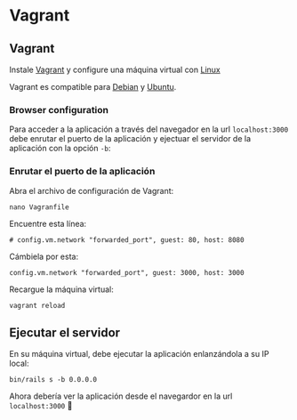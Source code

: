 # Vagrant

## Vagrant

Instale [Vagrant](https://www.vagrantup.com/) y configure una máquina virtual con [Linux](prerequisites.md)

Vagrant es compatible para [Debian](debian.md) y [Ubuntu](ubuntu.md).

### Browser configuration

Para acceder a la aplicación a través del navegador en la url `localhost:3000` debe enrutar el puerto de la aplicación y ejectuar el servidor de la aplicación con la opción `-b`:

### Enrutar el puerto de la aplicación

Abra el archivo de configuración de Vagrant:

```text
nano Vagranfile
```

Encuentre esta línea:

```text
# config.vm.network "forwarded_port", guest: 80, host: 8080
```

Cámbiela por esta:

```text
config.vm.network "forwarded_port", guest: 3000, host: 3000
```

Recargue la máquina virtual:

```text
vagrant reload
```

## Ejecutar el servidor

En su máquina virtual, debe ejecutar la aplicación enlanzándola a su IP local:

```text
bin/rails s -b 0.0.0.0
```

Ahora debería ver la aplicación desde el navegardor en la url `localhost:3000` :tada:

